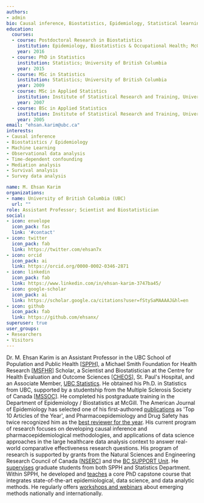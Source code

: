 ```yaml
---
authors:
- admin
bio: Causal inference, Biostatistics, Epidemiology, Statistical learning, Survey data analysis, Bayesian methodologies.
education:
  courses:
  - course: Postdoctoral Research in Biostatistics
    institution: Epidemiology, Biostatistics & Occupational Health; McGill University
    year: 2016
  - course: PhD in Statistics
    institution: Statistics; University of British Columbia
    year: 2015
  - course: MSc in Statistics
    institution: Statistics; University of British Columbia
    year: 2009
  - course: MSc in Applied Statistics
    institution: Institute of Statistical Research and Training, University of Dhaka
    year: 2007
  - course: BSc in Applied Statistics
    institution: Institute of Statistical Research and Training, University of Dhaka
    year: 2005    
email: "ehsan.karim@ubc.ca"
interests:
- Causal inference
- Biostatistics / Epidemiology
- Machine Learning
- Observational data analysis 
- Time-dependent confounding 
- Mediation analysis 
- Survival analysis 
- Survey data analysis

name: M. Ehsan Karim
organizations:
- name: University of British Columbia (UBC)
  url: ""
role: Assistant Professor; Scientist and Biostatistician
social:
- icon: envelope
  icon_pack: fas
  link: '#contact'
- icon: twitter
  icon_pack: fab
  link: https://twitter.com/ehsan7x
- icon: orcid
  icon_pack: ai
  link: https://orcid.org/0000-0002-0346-2871
- icon: linkedin
  icon_pack: fab
  link: https://www.linkedin.com/in/ehsan-karim-3747ba45/
- icon: google-scholar
  icon_pack: ai
  link: https://scholar.google.ca/citations?user=fStySaMAAAAJ&hl=en
- icon: github
  icon_pack: fab
  link: https://github.com/ehsanx/
superuser: true
user_groups:
- Researchers
- Visitors
---
```


Dr. M. Ehsan Karim is an Assistant Professor in the UBC School of Population and Public Health [[SPPH](http://www.spph.ubc.ca/person/ehsan-karim/)], a Michael Smith Foundation for Health Research [[MSFHR](https://www.msfhr.org/causal-inference-framework-analyzing-large-administrative-healthcare-databases-focus-multiple)] Scholar, a Scientist and Biostatistician at the Centre for Health Evaluation and Outcome Sciences [[CHEOS](http://www.cheos.ubc.ca/people/mohammad-ehsanul-ehsan-karim/)], St. Paul's Hospital, and an Associate Member, [UBC Statistics](https://www.stat.ubc.ca/people). He obtained his Ph.D. in Statistics from UBC, supported by a studentship from the Multiple Sclerosis Society of Canada [[MSSOC](https://mssociety.ca/)]. He completed his postgraduate training in the Department of Epidemiology / Biostatistics at McGill. The American Journal of Epidemiology has selected one of his first-authored [publications](/publication/) as 'Top 10 Articles of the Year', and Pharmacoepidemiology and Drug Safety has twice recognized him as the [best reviewer for the year](/Service/). His current program of research focuses on developing causal inference and pharmacoepidemiological methodologies, and applications of data science approaches in the large healthcare data analysis context to answer real-world comparative effectiveness research questions. His program of research is supported by grants from the Natural Sciences and Engineering Research Council of Canada [[NSERC](https://www.nserc-crsng.gc.ca/ase-oro/Details-Detailles_eng.asp?id=655112)] and the [BC SUPPORT Unit](https://bcsupportunit.ca/real-world-clinical-trials-project-themes). He [supervises](/supervision/) graduate students from both SPPH and Statistics Department. Within SPPH, he developed and [teaches](/Teaching/) a core PhD capstone course that integrates state-of-the-art epidemiological, data science, and data analytic methods. He regularly offers [workshops and webinars](/workshops/) about emerging methods nationally and internationally.

